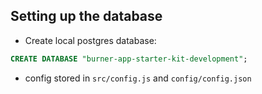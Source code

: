 ## Setting up the database

* Create local postgres database:

```sql
CREATE DATABASE "burner-app-starter-kit-development";
```

* config stored in `src/config.js` and `config/config.json`

